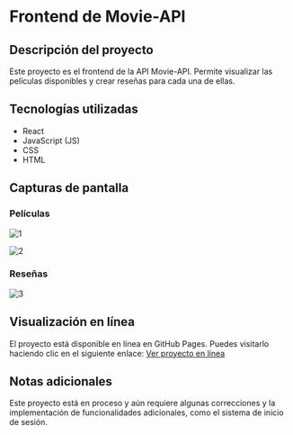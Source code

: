 # Frontend de Movie-API

## Descripción del proyecto
Este proyecto es el frontend de la API Movie-API. Permite visualizar las películas disponibles y crear reseñas para cada una de ellas.

## Tecnologías utilizadas
- React
- JavaScript (JS)
- CSS
- HTML

## Capturas de pantalla
### Películas
![1](https://github.com/BaldiTomas/React-movie-gold/assets/150200267/5dfdb576-c178-4288-a356-c5e1173abade)

![2](https://github.com/BaldiTomas/React-movie-gold/assets/150200267/34a38d4d-851e-46e0-a0d3-b61d32f5cd0e)

### Reseñas
![3](https://github.com/BaldiTomas/React-movie-gold/assets/150200267/22309195-e0a0-45c1-b9d7-1c4b915b4e4e)

## Visualización en línea
El proyecto está disponible en línea en GitHub Pages. Puedes visitarlo haciendo clic en el siguiente enlace:
[Ver proyecto en línea](https://balditomas.github.io/React-movie-gold)

## Notas adicionales
Este proyecto está en proceso y aún requiere algunas correcciones y la implementación de funcionalidades adicionales, como el sistema de inicio de sesión.
